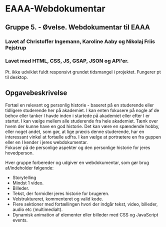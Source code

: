 # EAAA-Webdokumentar
## Gruppe 5. - Øvelse. Webdokumentar til EAAA
### Lavet af Christoffer Ingemann, Karoline Aaby og Nikolaj Friis Pejstrup

### Lavet med HTML, CSS, JS, GSAP, JSON og API'er.
Pt. ikke udviklet fuldt responsivt grundet tidsmangel i projektet. Fungerer pt til desktop.

## Opgavebeskrivelse
Fortæl en relevant og personlig historie - baseret på en studerende eller tidligere studerende her på akademiet. 
I kan enten fokusere på nogle af de behov eller tanker I havde inden i startede på akademiet eller efter I er startet. 
I kan vælge mellem alle studerende fra hele akademiet. Tænk over hvem der kunne have en god historie. 
Det kan være en spændende hobby, eller noget andet, som gør, at lige præcis denne studerende, har en interessant vinkel at fortælle udfra. 
I kan vælge at portrætere en fra guppen eller en I kender i jeres webdokumentar.  
Fokuser på de personlige aspekter og den personlige historie for jeres hovedperson.   

Hver gruppe forbereder og udgiver en webdokumentar, som gør brug af/indeholder følgende: 
- Storytelling
- Mindst 1 video.
- Billeder.
- Tekst, der formidler jeres historie for brugeren.
- Velstruktureret, kommenteret og valid kode.
- Flere sektioner med fortællingen hvori der indgår tekst, video, billeder, audio etc (multimedialt).
- Dynamisk animation af elementer eller billeder med CSS og JavaScript events.
